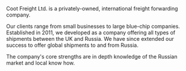 Coot Freight Ltd. is a privately-owned, international freight forwarding company.

Our clients range from small businesses to large blue-chip companies.
Established in 2011, we developed as a company offering all types of shipments between the UK and Russia. We have since extended our success to offer global shipments to and from Russia.

The company's core strengths are in depth knowledge of the Russian market and local know how.

